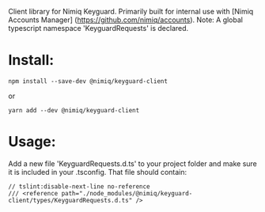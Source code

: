 Client library for Nimiq Keyguard. Primarily built for internal use with [Nimiq Accounts Manager] (https://github.com/nimiq/accounts).
Note: A global typescript namespace 'KeyguardRequests' is declared.

# Install:
````
npm install --save-dev @nimiq/keyguard-client
````
or
````
yarn add --dev @nimiq/keyguard-client
````

# Usage:
Add a new file 'KeyguardRequests.d.ts' to your project folder and make sure it is included in your .tsconfig. That file
should contain:
````
// tslint:disable-next-line no-reference
/// <reference path="./node_modules/@nimiq/keyguard-client/types/KeyguardRequests.d.ts" />

````